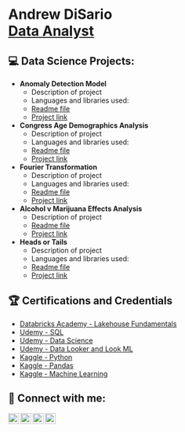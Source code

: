 <h1>Andrew DiSario <br/>
<a href="https://www.linkedin.com/in/andrew-disario/">Data Analyst</a>


<h2>💻 Data Science Projects:</h2>

- <b>Anomaly Detection Model</b>
  - Description of project
  - Languages and libraries used:
  - [Readme file](https://github.com/joshmadakor1/Algorithms-Practice)
  - [Project link](https://github.com/joshmadakor1/Algorithms-Practice)
- <b>Congress Age Demographics Analysis</b>
  - Description of project
  - Languages and libraries used:
  - [Readme file](https://github.com/joshmadakor1/Algorithms-Practice)
  - [Project link](https://github.com/joshmadakor1/Algorithms-Practice)
- <b>Fourier Transformation</b>
  - Description of project
  - Languages and libraries used:
  - [Readme file](https://github.com/joshmadakor1/Algorithms-Practice)
  - [Project link](https://github.com/joshmadakor1/Algorithms-Practice)
- <b>Alcohol v Marijuana Effects Analysis</b>
  - Description of project
  - [Readme file](https://github.com/joshmadakor1/Algorithms-Practice)
  - [Project link](https://github.com/joshmadakor1/Algorithms-Practice)
- <b>Heads or Tails</b>
  - Description of project
  - Languages and libraries used:
  - [Readme file](https://github.com/joshmadakor1/Algorithms-Practice)
  - [Project link](https://github.com/joshmadakor1/Algorithms-Practice)

<h2>🏆 Certifications and Credentials</h2>

- [Databricks Academy - Lakehouse Fundamentals](https://credentials.databricks.com/e222513d-37e7-47f3-af43-9b12641fdea7)
- [Udemy - SQL](https://www.udemy.com/certificate/UC-3a42f5f2-3b30-47dc-a05a-efee049712af/)
- [Udemy - Data Science](https://www.udemy.com/certificate/UC-a9623e85-b4af-4fde-addf-98dfe062ee55/)
- [Udemy - Data Looker and Look ML](https://www.youtube.com/watch?v=OfvdQeh79s0)
- [Kaggle - Python](https://www.kaggle.com/learn/certification/drewdisario/python)
- [Kaggle - Pandas](https://www.kaggle.com/learn/certification/drewdisario/pandas)
- [Kaggle - Machine Learning](https://www.kaggle.com/learn/certification/drewdisario/intro-to-machine-learning)


<h2> 📱 Connect with me:</h2>

[<img align="left" alt="JoshMadakor | YouTube" width="22px" src="https://cdn.jsdelivr.net/npm/simple-icons@v3/icons/youtube.svg" />][youtube]
[<img align="left" alt="JoshMadakor | Twitter" width="22px" src="https://cdn.jsdelivr.net/npm/simple-icons@v3/icons/twitter.svg" />][twitter]
[<img align="left" alt="JoshMadakor | LinkedIn" width="22px" src="https://cdn.jsdelivr.net/npm/simple-icons@v3/icons/linkedin.svg" />][linkedin]
[<img align="left" alt="JoshMadakor | Instagram" width="22px" src="https://cdn.jsdelivr.net/npm/simple-icons@v3/icons/instagram.svg" />][instagram]

[twitter]: https://twitter.com/
[youtube]: https://www.youtube.com/@drewdisario
[instagram]: https://www.instagram.com/drewdisario/
[linkedin]: https://www.linkedin.com/in/andrew-disario/

<!--
**joshmadakor1/joshmadakor1** is a ✨ _special_ ✨ repository because its `README.md` (this file) appears on your GitHub profile.

Here are some ideas to get you started:

- 🔭 I’m currently working on ...
- 🌱 I’m currently learning ...
- 👯 I’m looking to collaborate on ...
- 🤔 I’m looking for help with ...
- 💬 Ask me about ...
- 📫 How to reach me: ...
- 😄 Pronouns: ...
- ⚡ Fun fact: ...
-->
